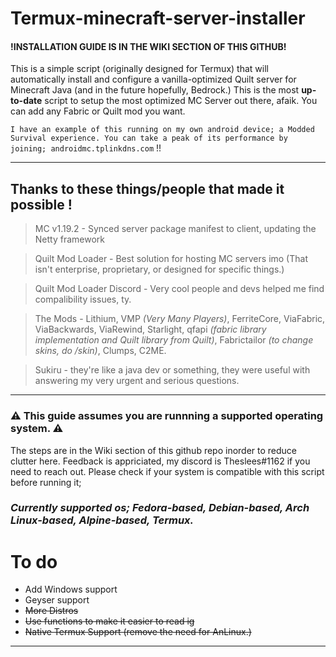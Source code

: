 # Termux-minecraft-server-installer
#### **!INSTALLATION GUIDE IS IN THE WIKI SECTION OF THIS GITHUB!**

This is a simple script (originally designed for Termux) that will automatically install and configure a vanilla-optimized Quilt server for Minecraft Java (and in the future hopefully, Bedrock.)
This is the most __up-to-date__ script to setup the most optimized MC Server out there, afaik.
You can add any Fabric or Quilt mod you want.

`I have an example of this running on my own android device; a Modded Survival experience. You can take a peak of its performance by joining; androidmc.tplinkdns.com` !!

----------------------------------------------------------------------
## Thanks to these things/people that made it possible !
> MC v1.19.2 - Synced server package manifest to client, updating the Netty framework

> Quilt Mod Loader - Best solution for hosting MC servers imo (That isn't enterprise, proprietary, or designed for specific things.)

> Quilt Mod Loader Discord - Very cool people and devs helped me find compalibility issues, ty.

> The Mods - Lithium, VMP *(Very Many Players)*, FerriteCore, ViaFabric, ViaBackwards, ViaRewind, Starlight, qfapi *(fabric library implementation and Quilt library from Quilt)*, Fabrictailor *(to change skins, do /skin)*, Clumps, C2ME.

> Sukiru - they're like a java dev or something, they were useful with answering my very urgent and serious questions.

------------------------------------------------------------------

### ⚠️ This guide assumes you are runnning a supported operating system.  ⚠️
The steps are in the Wiki section of this github repo inorder to reduce clutter here. Feedback is appriciated, my discord is Theslees#1162 if you need to reach out.
Please check if your system is compatible with this script before running it;

### ***Currently supported os; Fedora-based, Debian-based, Arch Linux-based, Alpine-based, Termux.***

# To do
- Add Windows support
- Geyser support
- ~~More Distros~~
- ~~Use functions to make it easier to read ig~~
- ~~Native Termux Support (remove the need for AnLinux.)~~

----------------------------------------------------------------
